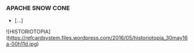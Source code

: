 ### APACHE SNOW CONE
* [...]

![HISTORIOTOPIA] (https://refcardsystem.files.wordpress.com/2016/05/historiotopia_30may16a-00h11d.jpg)
